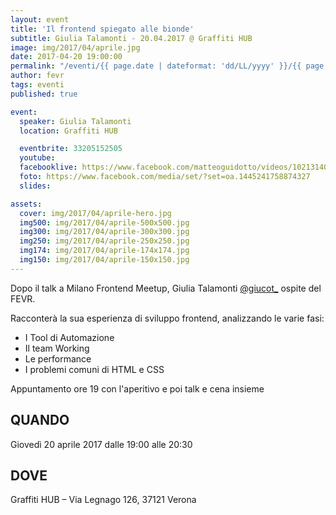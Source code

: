 ```yaml
---
layout: event
title: 'Il frontend spiegato alle bionde'
subtitle: Giulia Talamonti - 20.04.2017 @ Graffiti HUB
image: img/2017/04/aprile.jpg
date: 2017-04-20 19:00:00
permalink: "/eventi/{{ page.date | dateformat: 'dd/LL/yyyy' }}/{{ page.fileSlug | slug }}/index.html"
author: fevr
tags: eventi
published: true

event:
  speaker: Giulia Talamonti
  location: Graffiti HUB

  eventbrite: 33205152505
  youtube:
  facebooklive: https://www.facebook.com/matteoguidotto/videos/10213140231324294/
  foto: https://www.facebook.com/media/set/?set=oa.1445241758874327
  slides:

assets:
  cover: img/2017/04/aprile-hero.jpg
  img500: img/2017/04/aprile-500x500.jpg
  img300: img/2017/04/aprile-300x300.jpg
  img250: img/2017/04/aprile-250x250.jpg
  img174: img/2017/04/aprile-174x174.jpg
  img150: img/2017/04/aprile-150x150.jpg
---
```


Dopo il talk a Milano Frontend Meetup, Giulia Talamonti [@giucot\_](https://twitter.com/@giucot_) ospite del FEVR.

Racconterà la sua esperienza di sviluppo frontend, analizzando le varie fasi:

- I Tool di Automazione
- Il team Working
- Le performance
- I problemi comuni di HTML e CSS

Appuntamento ore 19 con l'aperitivo e poi talk e cena insieme

## QUANDO

Giovedì 20 aprile 2017 dalle 19:00 alle 20:30

## DOVE

Graffiti HUB – Via Legnago 126, 37121 Verona
